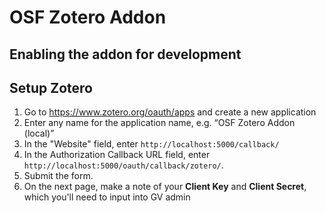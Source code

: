 # OSF Zotero Addon

## Enabling the addon for development

## Setup Zotero
1. Go to https://www.zotero.org/oauth/apps and create a new application
2. Enter any name for the application name, e.g. “OSF Zotero Addon (local)”
3. In the "Website" field, enter `http://localhost:5000/callback/`
4. In the Authorization Callback URL field, enter `http://localhost:5000/oauth/callback/zotero/`.
5. Submit the form.
6. On the next page, make a note of your **Client Key** and **Client Secret**, which you'll need to input into GV admin
